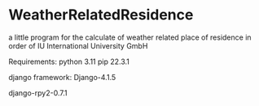 # WeatherRelatedResidence

a little program for the calculate of weather related place of residence
in order of IU International University GmbH

Requirements:
python 3.11
pip 22.3.1

django framework: Django-4.1.5

django-rpy2-0.7.1
